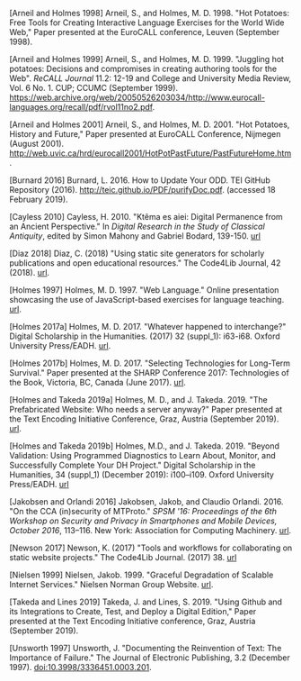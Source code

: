
[Arneil and Holmes 1998] Arneil, S., and Holmes, M. D. 1998. "Hot Potatoes: Free Tools for Creating Interactive Language Exercises for the World Wide Web," Paper presented at the EuroCALL conference, Leuven (September 1998).

[Arneil and Holmes 1999] Arneil, S., and Holmes, M. D. 1999. "Juggling hot potatoes: Decisions and compromises in creating authoring tools for the Web". _ReCALL Journal_ 11.2: 12-19 and College and University Media Review, Vol. 6 No. 1. CUP; CCUMC (September 1999). https://web.archive.org/web/20050526203034/http://www.eurocall-languages.org/recall/pdf/rvol11no2.pdf.

[Arneil and Holmes 2001] Arneil, S., and Holmes, M. D. 2001. "Hot Potatoes, History and Future," Paper presented at EuroCALL Conference, Nijmegen (August 2001). http://web.uvic.ca/hrd/eurocall2001/HotPotPastFuture/PastFutureHome.htm.

[Burnard 2016] Burnard, L. 2016. How to Update Your ODD. TEI GitHub Repository (2016). http://teic.github.io/PDF/purifyDoc.pdf. (accessed 18 February 2019).

[Cayless 2010] Cayless, H. 2010. "Ktêma es aiei: Digital Permanence from an Ancient Perspective." In _Digital Research in the Study of Classical Antiquity_, edited by Simon Mahony and Gabriel Bodard, 139-150.  [url](https://www.taylorfrancis.com/chapters/edit/10.4324/9781315577210-18/kt%C3%AAma-es-aiei-digital-permanence-ancient-perspective-hugh-cayless)

[Diaz 2018] Diaz, C. (2018) "Using static site generators for scholarly publications and open educational resources." The Code4Lib Journal, 42 (2018). [url](https://journal.code4lib.org/articles/13861).

[Holmes 1997] Holmes, M. D. 1997. "Web Language." Online presentation showcasing the use of JavaScript-based exercises for language teaching. [url](https://web.uvic.ca/lancenrd/martin/weblang/).

[Holmes 2017a] Holmes, M. D. 2017. "Whatever happened to interchange?" Digital Scholarship in the Humanities. (2017) 32 (suppl_1): i63-i68. Oxford University Press/EADH. [url](http://dx.doi.org/10.1093/llc/fqw048).

[Holmes 2017b] Holmes, M. D. 2017. "Selecting Technologies for Long-Term Survival." Paper presented at the SHARP Conference 2017: Technologies of the Book, Victoria, BC, Canada (June 2017). [url](https://github.com/projectEndings/Endings/raw/master/presentations/SHARP_2017/mdh_sharp_2017.pdf).

[Holmes and Takeda 2019a] Holmes, M. D., and J. Takeda. 2019. "The Prefabricated Website: Who needs a server anyway?" Paper presented at the Text Encoding Initiative Conference, Graz, Austria (September 2019). [url](https://zenodo.org/record/3449197). 

[Holmes and Takeda 2019b] Holmes, M.D., and J. Takeda. 2019. "Beyond Validation: Using Programmed Diagnostics to Learn About, Monitor, and Successfully Complete Your DH Project." Digital Scholarship in the Humanities, 34 (suppl_1) (December 2019): i100–i109. Oxford University Press/EADH. [url](https://doi.org/10.1093/llc/fqz011)

[Jakobsen and Orlandi 2016] Jakobsen, Jakob, and Claudio Orlandi. 2016. "On the CCA (in)security of MTProto."  _SPSM '16: Proceedings of the 6th Workshop on Security and Privacy in Smartphones and Mobile Devices, October 2016_, 113–116. New York: Association for Computing Machinery. [url](https://doi.org/10.1145/2994459.2994468).

[Newson 2017] Newson, K. (2017) "Tools and workflows for collaborating on static website projects." The Code4Lib Journal. (2017) 38. [url](https://journal.code4lib.org/articles/12779)

[Nielsen 1999] Nielsen, Jakob. 1999. "Graceful Degradation of Scalable Internet Services." Nielsen Norman Group Website. [url](https://www.nngroup.com/articles/graceful-degradation-of-scalable-internet-services/).

[Takeda and Lines 2019] Takeda, J. and Lines, S.  2019. "Using Github and its Integrations to Create, Test, and Deploy a Digital Edition," Paper presented at the Text Encoding Initiative conference, Graz, Austria (September 2019).

[Unsworth 1997] Unsworth, J. "Documenting the Reinvention of Text: The Importance of Failure." The Journal of Electronic Publishing, 3.2 (December 1997). [doi:10.3998/3336451.0003.201](https://doi.org/10.3998/3336451.0003.201).
